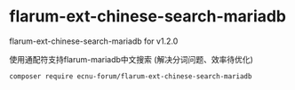 # flarum-ext-chinese-search-mariadb
flarum-ext-chinese-search-mariadb for v1.2.0

使用通配符支持flarum-mariadb中文搜索
(解决分词问题、效率待优化)

```
composer require ecnu-forum/flarum-ext-chinese-search-mariadb

```

